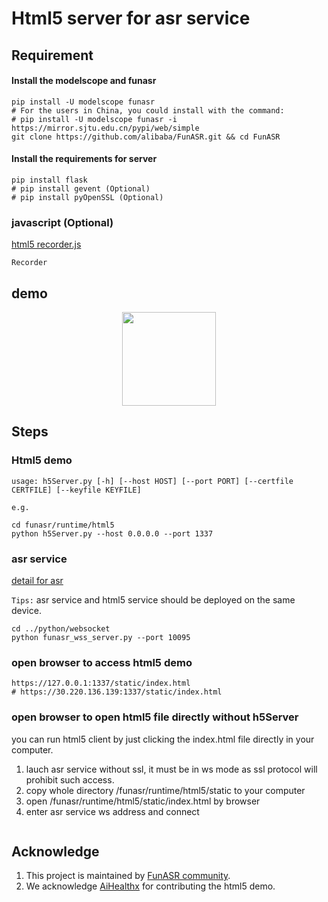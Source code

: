 # Html5 server for asr service

## Requirement
#### Install the modelscope and funasr
```shell
pip install -U modelscope funasr
# For the users in China, you could install with the command:
# pip install -U modelscope funasr -i https://mirror.sjtu.edu.cn/pypi/web/simple
git clone https://github.com/alibaba/FunASR.git && cd FunASR
```
#### Install the requirements for server
```shell
pip install flask
# pip install gevent (Optional)
# pip install pyOpenSSL (Optional)
```

### javascript (Optional)
[html5 recorder.js](https://github.com/xiangyuecn/Recorder)
```shell
Recorder 
```

## demo
<div align="center"><img src="./demo.gif" width="150"/> </div>

## Steps
### Html5 demo

```shell
usage: h5Server.py [-h] [--host HOST] [--port PORT] [--certfile CERTFILE] [--keyfile KEYFILE]
```
`e.g.`
```shell
cd funasr/runtime/html5
python h5Server.py --host 0.0.0.0 --port 1337 
```
### asr service
[detail for asr](https://github.com/alibaba-damo-academy/FunASR/tree/main/funasr/runtime/python/websocket)

`Tips:` asr service and html5 service should be deployed on the same device.
```shell
cd ../python/websocket
python funasr_wss_server.py --port 10095
```


### open browser to access html5 demo
```shell
https://127.0.0.1:1337/static/index.html
# https://30.220.136.139:1337/static/index.html
```

### open browser to open html5 file directly without h5Server
you can run html5 client by just clicking the index.html file directly in your computer.
1) lauch asr service without ssl, it must be in ws mode as ssl protocol will prohibit such access.
2) copy whole directory /funasr/runtime/html5/static to your computer
3) open /funasr/runtime/html5/static/index.html by browser
4) enter asr service ws address and connect


```shell

```
 


## Acknowledge
1. This project is maintained by [FunASR community](https://github.com/alibaba-damo-academy/FunASR).
2. We acknowledge [AiHealthx](http://www.aihealthx.com/) for contributing the html5 demo.